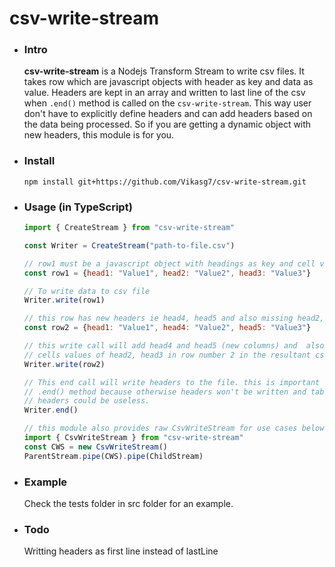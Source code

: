 # csv-write-stream

- ### Intro  
   **csv-write-stream** is a Nodejs Transform Stream to write csv files. It takes row which are javascript objects with header as key and data as value. Headers are kept in an array and written to last line of the csv when `.end()` method is called on the `csv-write-stream`. This way user don't have to explicitly define headers and can add headers based on the data being processed. So if you are getting a dynamic object with new headers, this module is for you.

- ### Install  
   `npm install git+https://github.com/Vikasg7/csv-write-stream.git`  

- ### Usage (in TypeScript)  
   ````javascript  
   import { CreateStream } from "csv-write-stream"

   const Writer = CreateStream("path-to-file.csv")

   // row1 must be a javascript object with headings as key and cell values as value
   const row1 = {head1: "Value1", head2: "Value2", head3: "Value3"}

   // To write data to csv file
   Writer.write(row1)

   // this row has new headers ie head4, head5 and also missing head2, head3 
   const row2 = {head1: "Value1", head4: "Value2", head5: "Value3"}

   // this write call will add head4 and head5 (new columns) and  also keep
   // cells values of head2, head3 in row number 2 in the resultant csv as empty
   Writer.write(row2)

   // This end call will write headers to the file. this is important to call
   // .end() method because otherwise headers won't be written and table without
   // headers could be useless.
   Writer.end()

   // this module also provides raw CsvWriteStream for use cases below
   import { CsvWriteStream } from "csv-write-stream"
   const CWS = new CsvWriteStream()
   ParentStream.pipe(CWS).pipe(ChildStream)
   ````

- ### Example
   Check the tests folder in src folder for an example.

- ### Todo
   Writting headers as first line instead of lastLine